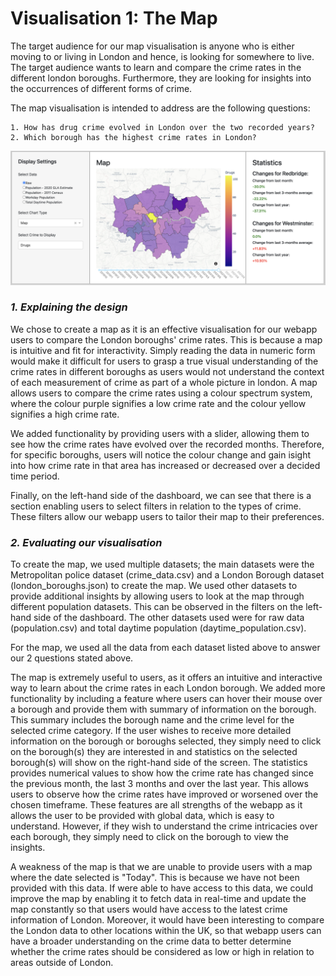 # Visualisation 1: The Map

The target audience for our map visualisation is anyone who is either moving to or living in London and hence, is looking for somewhere to live. The target audience wants to learn and compare the crime rates in the different london boroughs. Furthermore, they are looking for insights into the occurrences of different forms of crime.

The map visualisation is intended to address are the following questions:

    1. How has drug crime evolved in London over the two recorded years?
    2. Which borough has the highest crime rates in London?

![Map](../assets/map.png)

### *1. Explaining the design*

We chose to create a map as it is an effective visualisation for our webapp users to compare the London boroughs' crime rates. This is because a map is intuitive and fit for interactivity. 
Simply reading the data in numeric form would make it difficult for users to grasp a true visual understanding of the crime rates in different boroughs as users would not understand the context of each measurement of crime as part of a whole picture in london.
A map allows users to compare the crime rates using a colour spectrum system, where the colour purple signifies a low crime rate and the colour yellow signifies a high crime rate.

We added functionality by providing users with a slider, allowing them to see how the crime rates have evolved over the recorded months.
Therefore, for specific boroughs, users will notice the colour change and gain isight into how crime rate in that area has increased or decreased over a decided time period.

Finally, on the left-hand side of the dashboard, we can see that there is a section enabling users to select filters in relation to the types of crime.
These filters allow our webapp users to tailor their map to their preferences.

### *2. Evaluating our visualisation*

To create the map, we used multiple datasets; the main datasets were the Metropolitan police dataset (crime_data.csv) and a London Borough dataset (london_boroughs.json) to create the map.
We used other datasets to provide additional insights by allowing users to look at the map through different population datasets. This can be observed in the filters on the left-hand side of the dashboard.
The other datasets used were for raw data (population.csv) and total daytime population (daytime_population.csv). 

For the map, we used all the data from each dataset listed above to answer our 2 questions stated above.

The map is extremely useful to users, as it offers an intuitive and interactive way to learn about the crime rates in each London borough.
We added more functionality by including a feature where users can hover their mouse over a borough and provide them with summary of information on the borough. This summary includes the borough name and the crime level for the selected crime category.
If the user wishes to receive more detailed information on the borough or boroughs selected, they simply need to click on the borough(s) they are interested in and statistics on the selected borough(s) will show on the right-hand side of the screen.
The statistics provides numerical values to show how the crime rate has changed since the previous month, the last 3 months and over the last year. This allows users to observe how the crime rates have improved or worsened over the chosen timeframe.
These features are all strengths of the webapp as it allows the user to be provided with global data, which is easy to understand. However, if they wish to understand the crime intricacies over each borough, they simply need to click on the borough to view the insights. 

A weakness of the map is that we are unable to provide users with a map where the date selected is "Today". This is because we have not been provided with this data.
If were able to have access to this data, we could improve the map by enabling it to fetch data in real-time and update the map constantly so that users would have access to the latest crime information of London.
Moreover, it would have been interesting to compare the London data to other locations within the UK, so that webapp users can have a broader understanding on the crime data to better determine whether the crime rates should be considered as low or high in relation to areas outside of London.
